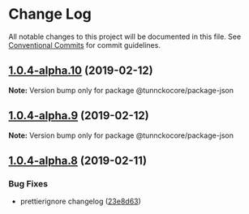 # Change Log

All notable changes to this project will be documented in this file.
See [Conventional Commits](https://conventionalcommits.org) for commit guidelines.

## [1.0.4-alpha.10](https://github.com/tunnckoCore/hq/compare/@tunnckocore/package-json@1.0.4-alpha.9...@tunnckocore/package-json@1.0.4-alpha.10) (2019-02-12)

**Note:** Version bump only for package @tunnckocore/package-json





## [1.0.4-alpha.9](https://github.com/tunnckoCore/hq/compare/@tunnckocore/package-json@1.0.4-alpha.8...@tunnckocore/package-json@1.0.4-alpha.9) (2019-02-12)

**Note:** Version bump only for package @tunnckocore/package-json





## [1.0.4-alpha.8](https://github.com/tunnckoCore/hq/compare/@tunnckocore/package-json@1.0.4-alpha.7...@tunnckocore/package-json@1.0.4-alpha.8) (2019-02-11)


### Bug Fixes

* prettierignore changelog ([23e8d63](https://github.com/tunnckoCore/hq/commit/23e8d63))
